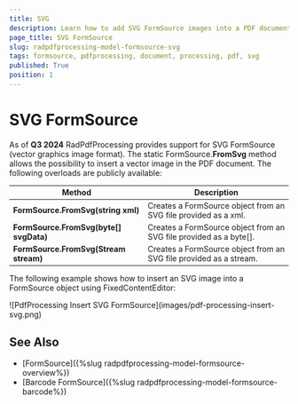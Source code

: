 ```yaml
---
title: SVG
description: Learn how to add SVG FormSource images into a PDF document using RadPdfProcessing.
page_title: SVG FormSource
slug: radpdfprocessing-model-formsource-svg
tags: formsource, pdfprocessing, document, processing, pdf, svg
published: True
position: 1
---
```


# SVG FormSource

As of **Q3 2024** RadPdfProcessing provides support for SVG FormSource (vector graphics image format). The static FormSource.**FromSvg** method allows the possibility to insert a vector image in the PDF document. The following overloads are publicly available:

|Method|Description|
|----|----|
|**FormSource.FromSvg(string xml)**|Creates a FormSource object from an SVG file provided as a xml.|
|**FormSource.FromSvg(byte[] svgData)**|Creates a FormSource object from an SVG file provided as a byte[].|
|**FormSource.FromSvg(Stream stream)**|Creates a FormSource object from an SVG file provided as a stream.|

The following example shows how to insert an SVG image into a FormSource object using FixedContentEditor:

<snippet id='pdf-add-svg'/>
![PdfProcessing Insert SVG FormSource](images/pdf-processing-insert-svg.png)

## See Also

 * [FormSource]({%slug radpdfprocessing-model-formsource-overview%})
 * [Barcode FormSource]({%slug radpdfprocessing-model-formsource-barcode%})